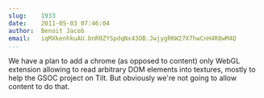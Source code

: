 ```yaml
---
slug:    1933
date:    2011-05-03 07:46:04
author:  Benoit Jacob
email:   iqMXkenhkuAU.bnR0ZYSpdqNx43OB.JwjygRKW27X7hwCnH4R8wM4Q
...
```


We have a plan to add a chrome (as opposed to content) only WebGL
extension allowing to read arbitrary DOM elements into textures,
mostly to help the GSOC project on Tilt. But obviously we're not going
to allow content to do that.
